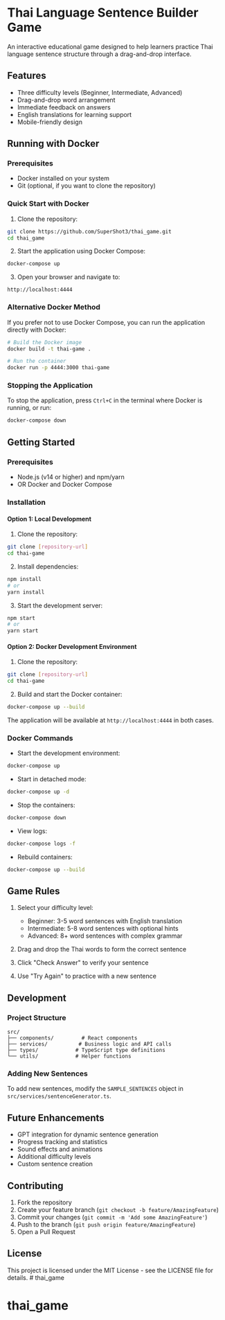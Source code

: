 # Thai Language Sentence Builder Game

An interactive educational game designed to help learners practice Thai language sentence structure through a drag-and-drop interface.

## Features

- Three difficulty levels (Beginner, Intermediate, Advanced)
- Drag-and-drop word arrangement
- Immediate feedback on answers
- English translations for learning support
- Mobile-friendly design

## Running with Docker

### Prerequisites
- Docker installed on your system
- Git (optional, if you want to clone the repository)

### Quick Start with Docker

1. Clone the repository:
```bash
git clone https://github.com/SuperShot3/thai_game.git
cd thai_game
```

2. Start the application using Docker Compose:
```bash
docker-compose up
```

3. Open your browser and navigate to:
```
http://localhost:4444
```

### Alternative Docker Method

If you prefer not to use Docker Compose, you can run the application directly with Docker:

```bash
# Build the Docker image
docker build -t thai-game .

# Run the container
docker run -p 4444:3000 thai-game
```

### Stopping the Application

To stop the application, press `Ctrl+C` in the terminal where Docker is running, or run:
```bash
docker-compose down
```

## Getting Started

### Prerequisites

- Node.js (v14 or higher) and npm/yarn
- OR Docker and Docker Compose

### Installation

#### Option 1: Local Development

1. Clone the repository:
```bash
git clone [repository-url]
cd thai-game
```

2. Install dependencies:
```bash
npm install
# or
yarn install
```

3. Start the development server:
```bash
npm start
# or
yarn start
```

#### Option 2: Docker Development Environment

1. Clone the repository:
```bash
git clone [repository-url]
cd thai-game
```

2. Build and start the Docker container:
```bash
docker-compose up --build
```

The application will be available at `http://localhost:4444` in both cases.

### Docker Commands

- Start the development environment:
```bash
docker-compose up
```

- Start in detached mode:
```bash
docker-compose up -d
```

- Stop the containers:
```bash
docker-compose down
```

- View logs:
```bash
docker-compose logs -f
```

- Rebuild containers:
```bash
docker-compose up --build
```

## Game Rules

1. Select your difficulty level:
   - Beginner: 3-5 word sentences with English translation
   - Intermediate: 5-8 word sentences with optional hints
   - Advanced: 8+ word sentences with complex grammar

2. Drag and drop the Thai words to form the correct sentence
3. Click "Check Answer" to verify your sentence
4. Use "Try Again" to practice with a new sentence

## Development

### Project Structure

```
src/
├── components/         # React components
├── services/          # Business logic and API calls
├── types/            # TypeScript type definitions
└── utils/            # Helper functions
```

### Adding New Sentences

To add new sentences, modify the `SAMPLE_SENTENCES` object in `src/services/sentenceGenerator.ts`.

## Future Enhancements

- GPT integration for dynamic sentence generation
- Progress tracking and statistics
- Sound effects and animations
- Additional difficulty levels
- Custom sentence creation

## Contributing

1. Fork the repository
2. Create your feature branch (`git checkout -b feature/AmazingFeature`)
3. Commit your changes (`git commit -m 'Add some AmazingFeature'`)
4. Push to the branch (`git push origin feature/AmazingFeature`)
5. Open a Pull Request

## License

This project is licensed under the MIT License - see the LICENSE file for details. # thai_game
# thai_game
